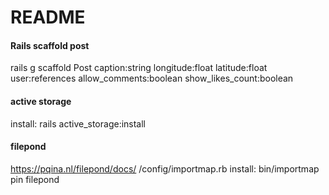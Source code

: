 # README

#### Rails scaffold post
rails g scaffold Post caption:string longitude:float latitude:float user:references allow_comments:boolean show_likes_count:boolean

#### active storage
install: rails active_storage:install

#### filepond
https://pqina.nl/filepond/docs/
/config/importmap.rb
install: bin/importmap pin filepond


